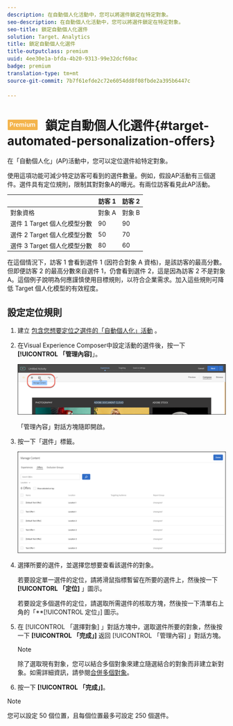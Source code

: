 ```yaml
---
description: 在自動個人化活動中，您可以將選件鎖定在特定對象。
seo-description: 在自動個人化活動中，您可以將選件鎖定在特定對象。
seo-title: 鎖定自動個人化選件
solution: Target、Analytics
title: 鎖定自動個人化選件
title-outputclass: premium
uuid: 4ee30e1a-bfda-4b20-9313-99e32dcf60ac
badge: premium
translation-type: tm+mt
source-git-commit: 7b7f61efde2c72e6054dd8f08fbde2a395b6447c

---
```



# ![PREMIUM](/help/assets/premium.png) 鎖定自動個人化選件{#target-automated-personalization-offers}

在「自動個人化」(AP)活動中，您可以定位選件給特定對象。

使用這項功能可減少特定訪客可看到的選件數量。例如，假設AP活動有三個選件。選件具有定位規則，限制其對對象A的曝光。有兩位訪客看見此AP活動。

|  | 訪客 1 | 訪客 2 |
|--- |--- |--- |
| 對象資格 | 對象 A | 對象 B |
| 選件 1 Target 個人化模型分數 | 90 | 90 |
| 選件 2 Target 個人化模型分數 | 50 | 70 |
| 選件 3 Target 個人化模型分數 | 80 | 60 |

在這個情況下，訪客 1 會看到選件 1 (因符合對象 A 資格)，是該訪客的最高分數。但即便訪客 2 的最高分數來自選件 1，仍會看到選件 2，這是因為訪客 2 不是對象 A。這個例子說明為何應謹慎使用目標規則，以符合企業需求。加入這些規則可降低 Target 個人化模型的有效程度。

## 設定定位規則

1. 建立 [包含您想要定位之選件的「自動個人化」活動](/help/c-activities/t-automated-personalization/create-ap-activity.md) 。
1. 在Visual Experience Composer中設定活動的選件後，按一下 **[!UICONTROL 「管理內容]**」。

   ![管理內容](/help/c-activities/t-automated-personalization/assets/manage-content.png)

   「管理內容」對話方塊隨即開啟。

1. 按一下「選件」標籤。

   ![選件頁面](/help/c-activities/t-automated-personalization/assets/manage-content-offers.png)

1. 選擇所要的選件，並選擇您想要查看該選件的對象。

   若要設定單一選件的定位，請將滑鼠指標暫留在所要的選件上，然後按一下 **[!UICONTORL 「定位]** 」圖示。

   若要設定多個選件的定位，請選取所需選件的核取方塊，然後按一下清單右上角的「**[!UICONTROL 定位」] 圖示。

1. 在 [!UICONTROL 「選擇對象] 」對話方塊中，選取選件所要的對象，然後按一下 **[!UICONTROL 「完成」]** 返回 [!UICONTROL 「管理內容] 」對話方塊。

   >[!NOTE]
   >
   >除了選取現有對象，您可以結合多個對象來建立隨選結合的對象而非建立新對象。如需詳細資訊，請參閱[合併多個對象](../../c-target/combining-multiple-audiences.md#concept_A7386F1EA4394BD2AB72399C225981E5)。

1. 按一下 **[!UICONTROL 「完成」]**。

>[!NOTE]
>
>您可以設定 50 個位置，且每個位置最多可設定 250 個選件。
